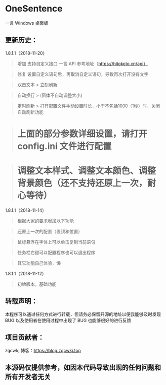 # OneSentence
一言 Windows 桌面版

## 更新历史：

1.8.1.1（2018-11-20）

>增加 支持自定义接口 一言 API 参考地址（https://hitokoto.cn/api）

>修复 设置自定义语句后，再取消自定义语句，导致再次打开没有文字

>双击文本 > 立刻刷新

>自动换行 > (窗体不自动调整大小)

>定时刷新 > 打开配置文件手动设置时长，小于不包括1000（1秒）时，关闭自动刷新功能

># 上面的部分参数详细设置，请打开 config.ini 文件进行配置

># 调整文本样式、调整文本颜色、调整背景颜色（还不支持还原上一次，耐心等待）

1.8.1.1（2018-11-14）

>根据大家的要求增加以下功能

>还原上一次的配置（置顶和位置）

>鼠标悬浮在字体上可以单击复制当前语句

>任务栏右键可以配置程序也可以退出程序

>其它功能自己体验，懒

1.8.1.1（2018-11-12）

>初始版本，基础功能

## 转载声明：

本程序可以通过任何方式进行转载，但请务必保留开源的地址以便我能够及时发现 BUG 以及使用者在使用过程中出现了 BUG 也能够很好的进行反馈

## 项目贡献者：

zgcwkj 博客：https://blog.zgcwkj.top

## 本源码仅提供参考，如因本代码导致出现的任何问题和所有开发者无关
